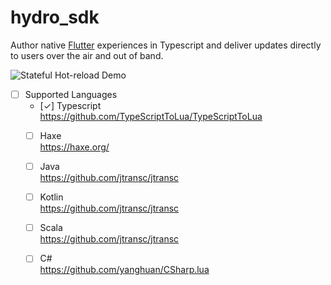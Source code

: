 # hydro_sdk

Author native [Flutter](https://flutter.dev/docs) experiences in Typescript and deliver updates directly to users over the air and out of band.

![Stateful Hot-reload Demo](https://github.com/chgibb/hydro-sdk/blob/master/readme-video.gif)

- [ ] Supported Languages
    - [&check;] Typescript  
        https://github.com/TypeScriptToLua/TypeScriptToLua
    - [ ] Haxe  
        https://haxe.org/
    - [ ] Java  
        https://github.com/jtransc/jtransc
    - [ ] Kotlin  
        https://github.com/jtransc/jtransc
    - [ ] Scala  
        https://github.com/jtransc/jtransc
    - [ ] C#  
        https://github.com/yanghuan/CSharp.lua


